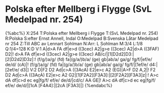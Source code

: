 # Polska efter Mellberg i Flygge (SvL Medelpad nr. 254)

{%abc%}
X:254
T:Polska efter Mellberg i Flygge
T:(SvL Medelpad nr. 254)
R:Polska
S:efter Ernst Annell, Indal
O:Medelpad
B:Svenska Låtar Medelpad nr 254
Z:Till ABC av Lennart Sohlman
N:Arr: L Sohlman
M:3/4
L:1/8
Q:1/4=128
K:D
V:1
A|d>A FA df|e>d ((3cec) A2|g>e ((3cec) A2|d>A ((3FAF) D2|!
d>A FA df|e>d ((3cec) A2|g>e ((3cec) AB/c/|[1[D2d2]D3:|[2[D2d2]D3z|:!
(f/g/)a/g/ (fd) fa|(g/a/)b/a/ (ge) gb|ab/a/ ga/g/ fg/f/|ef/e/ de/d/ (cA)|!
(f/g/)a/g/ (fd) fa|(g/a/)b/a/ (ge) gb|ab/a/ ga/g/ fg/f/|[1ef/e/ d4:|[2ef/e/ d3|]
V:2
D|F2 D2 Ad|c>A ((3AcA) E2|e>c A2 (EG)|A>F D2 A,2|!
F2 D2 Ad|c>A ((3AcA) E2|e>c A2 G2|[1[F2A2][F3A3]:|[2[F2A2][F3A3]z|:!
A>c dA df|c>d ec eg|fg/f/ ef/e/ de/d/|cd/c/ AA GE|!
A>c dA df|c>d ec eg|fg/f/ ef/e/ de/d/|[1cA [F4A4]:|[2cA [F3A3]|]
{%endabc%}

